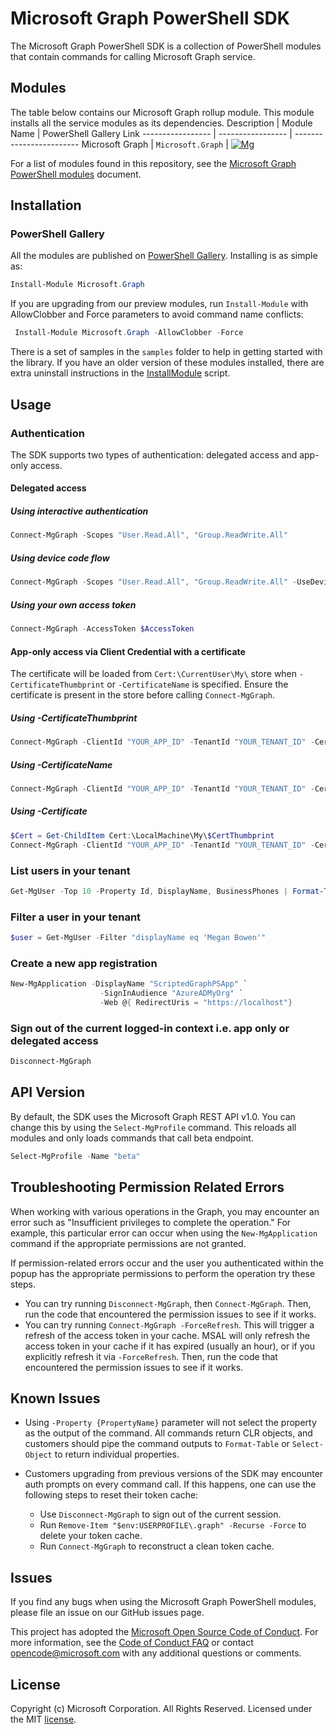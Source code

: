 # Microsoft Graph PowerShell SDK

The Microsoft Graph PowerShell SDK is a collection of PowerShell modules that contain commands for calling Microsoft Graph service.

## Modules

The table below contains our Microsoft Graph rollup module. This module installs all the service modules as its dependencies.
Description       | Module Name       | PowerShell Gallery Link
----------------- | ----------------- | ------------------------
Microsoft Graph   | `Microsoft.Graph` | [![Mg]][MgGallery]

For a list of modules found in this repository, see the [Microsoft Graph PowerShell modules](https://github.com/microsoftgraph/msgraph-sdk-powershell/wiki/MS-Graph-PowerShell-Modules) document.

## Installation

### PowerShell Gallery

All the modules are published on [PowerShell Gallery](https://www.powershellgallery.com/packages/Microsoft.Graph). Installing is as simple as:

``` powershell
Install-Module Microsoft.Graph
```

If you are upgrading from our preview modules, run `Install-Module` with AllowClobber and Force parameters to avoid command name conflicts:

``` powershell
 Install-Module Microsoft.Graph -AllowClobber -Force
```

There is a set of samples in the `samples` folder to help in getting started with the library. If you have an older version of these modules installed, there are extra uninstall instructions in the [InstallModule](./samples/0-InstallModule.ps1) script.

## Usage

### Authentication

The SDK supports two types of authentication: delegated access and app-only access.

#### Delegated access

##### Using interactive authentication

``` powershell
Connect-MgGraph -Scopes "User.Read.All", "Group.ReadWrite.All"
```

##### Using device code flow

``` powershell
Connect-MgGraph -Scopes "User.Read.All", "Group.ReadWrite.All" -UseDeviceAuthentication
```

##### Using your own access token

``` powershell
Connect-MgGraph -AccessToken $AccessToken
```

#### App-only access via Client Credential with a certificate

The certificate will be loaded from `Cert:\CurrentUser\My\` store when `-CertificateThumbprint` or `-CertificateName` is specified. Ensure the certificate is present in the store before calling `Connect-MgGraph`.

##### Using -CertificateThumbprint

``` powershell
Connect-MgGraph -ClientId "YOUR_APP_ID" -TenantId "YOUR_TENANT_ID" -CertificateThumbprint "YOUR_CERT_THUMBPRINT"
```

##### Using -CertificateName

``` powershell
Connect-MgGraph -ClientId "YOUR_APP_ID" -TenantId "YOUR_TENANT_ID" -CertificateName "YOUR_CERT_SUBJECT"
```

##### Using -Certificate

``` powershell
$Cert = Get-ChildItem Cert:\LocalMachine\My\$CertThumbprint
Connect-MgGraph -ClientId "YOUR_APP_ID" -TenantId "YOUR_TENANT_ID" -Certificate $Cert
```

### List users in your tenant

``` powershell
Get-MgUser -Top 10 -Property Id, DisplayName, BusinessPhones | Format-Table Id, DisplayName, BusinessPhones
```

### Filter a user in your tenant

``` powershell
$user = Get-MgUser -Filter "displayName eq 'Megan Bowen'"
```

### Create a new app registration

``` powershell
New-MgApplication -DisplayName "ScriptedGraphPSApp" `
                    -SignInAudience "AzureADMyOrg" `
                    -Web @{ RedirectUris = "https://localhost"}
```

### Sign out of the current logged-in context i.e. app only or delegated access

``` powershell
Disconnect-MgGraph
```

## API Version

By default, the SDK uses the Microsoft Graph REST API v1.0. You can change this by using the `Select-MgProfile` command. This reloads all modules and only loads commands that call beta endpoint.

``` powershell
Select-MgProfile -Name "beta"
```

## Troubleshooting Permission Related Errors

When working with various operations in the Graph, you may encounter an error such as "Insufficient privileges to complete the operation." For example, this particular error can occur when using the `New-MgApplication` command if the appropriate permissions are not granted.

If permission-related errors occur and the user you authenticated within the popup has the appropriate permissions to perform the operation try these steps.

- You can try running `Disconnect-MgGraph`, then `Connect-MgGraph`.  Then, run the code that encountered the permission issues to see if it works.
- You can try running `Connect-MgGraph -ForceRefresh`.  This will trigger a refresh of the access token in your cache. MSAL will only refresh the access token in your cache if it has expired (usually an hour), or if you explicitly refresh it via `-ForceRefresh`. Then, run the code that encountered the permission issues to see if it works.

## Known Issues

- Using `-Property {PropertyName}` parameter will not select the property as the output of the command. All commands return CLR objects, and customers should pipe the command outputs to `Format-Table` or `Select-Object` to return individual properties.

- Customers upgrading from previous versions of the SDK may encounter auth prompts on every command call. If this happens, one can use the following steps to reset their token cache:
  - Use `Disconnect-MgGraph` to sign out of the current session.
  - Run `Remove-Item "$env:USERPROFILE\.graph" -Recurse -Force` to delete your token cache.
  - Run `Connect-MgGraph` to reconstruct a clean token cache.

## Issues

If you find any bugs when using the Microsoft Graph PowerShell modules, please file an issue on our GitHub issues page.

This project has adopted the [Microsoft Open Source Code of Conduct](https://opensource.microsoft.com/codeofconduct/). For more information, see the [Code of Conduct FAQ](https://opensource.microsoft.com/codeofconduct/faq/) or contact [opencode@microsoft.com](mailto:opencode@microsoft.com) with any additional questions or comments.

## License

Copyright (c) Microsoft Corporation. All Rights Reserved. Licensed under the MIT [license](LICENSE.txt).

<!-- References -->

<!-- Shields -->
[Mg]: https://img.shields.io/powershellgallery/v/Microsoft.Graph.svg?style=flat-square&label=Microsoft.Graph

<!-- PS Gallery -->
[MgGallery]: https://www.powershellgallery.com/packages/Microsoft.Graph/
